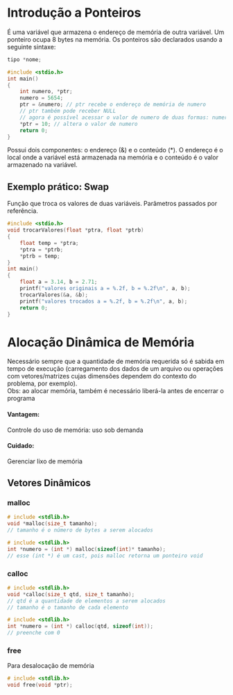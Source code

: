 # Introdução a Ponteiros
É uma variável que armazena o endereço de memória de outra variável. Um ponteiro ocupa 8 bytes na memória.
Os ponteiros são declarados usando a seguinte sintaxe:
```c
tipo *nome;
```
```c
#include <stdio.h>
int main()
{
    int numero, *ptr;
    numero = 5654;
    ptr = &numero; // ptr recebe o endereço de memória de numero
    // ptr também pode receber NULL
    // agora é possível acessar o valor de numero de duas formas: numero ou *ptr
    *ptr = 10; // altera o valor de numero
    return 0;
}
```
Possui dois componentes: o endereço (&) e o conteúdo (*). O endereço é o local onde a variável está armazenada na memória e o conteúdo é o valor armazenado na variável.

## Exemplo prático: Swap
Função que troca os valores de duas variáveis. Parâmetros passados por referência.
```c
#include <stdio.h>
void trocarValores(float *ptra, float *ptrb)
{
    float temp = *ptra;
    *ptra = *ptrb;
    *ptrb = temp;
}
int main()
{
    float a = 3.14, b = 2.71;
    printf("valores originais a = %.2f, b = %.2f\n", a, b);
    trocarValores(&a, &b);
    printf("valores trocados a = %.2f, b = %.2f\n", a, b);
    return 0;
}
```
# Alocação Dinâmica de Memória
Necessário sempre que a quantidade de memória requerida só é sabida em tempo de execução (carregamento dos dados de um arquivo ou operações com vetores/matrizes cujas dimensões dependem do contexto do problema, por exemplo).  
Obs: ao alocar memória, também é necessário liberá-la antes de encerrar o programa   

#### Vantagem: 
Controle do uso de memória: uso sob demanda
#### Cuidado: 
Gerenciar lixo de memória
## Vetores Dinâmicos
### malloc
```c
# include <stdlib.h>
void *malloc(size_t tamanho);
// tamanho é o número de bytes a serem alocados
```
```c
# include <stdlib.h>
int *numero = (int *) malloc(sizeof(int)* tamanho);
// esse (int *) é um cast, pois malloc retorna um ponteiro void
```
### calloc
```c
# include <stdlib.h>
void *calloc(size_t qtd, size_t tamanho);
// qtd é a quantidade de elementos a serem alocados
// tamanho é o tamanho de cada elemento
```
```c
# include <stdlib.h>
int *numero = (int *) calloc(qtd, sizeof(int));
// preenche com 0
```
### free
Para desalocação de memória	
```c
# include <stdlib.h>
void free(void *ptr);
```
